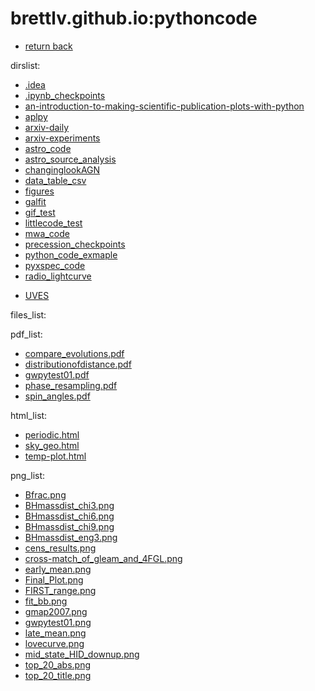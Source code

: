 brettlv.github.io:pythoncode
==
- [return back](../) 

 dirslist: 
- [.idea](./.idea)
- [.ipynb_checkpoints](./.ipynb_checkpoints)
- [an-introduction-to-making-scientific-publication-plots-with-python](./an-introduction-to-making-scientific-publication-plots-with-python)
- [aplpy](./aplpy)
- [arxiv-daily](./arxiv-daily)
- [arxiv-experiments](./arxiv-experiments)
- [astro_code](./astro_code)
- [astro_source_analysis](./astro_source_analysis)
- [changinglookAGN](./changinglookAGN)
- [data_table_csv](./data_table_csv)
- [figures](./figures)
- [galfit](./galfit)
- [gif_test](./gif_test)
- [littlecode_test](./littlecode_test)
- [mwa_code](./mwa_code)
- [precession_checkpoints](./precession_checkpoints)
- [python_code_exmaple](./python_code_exmaple)
- [pyxspec_code](./pyxspec_code)
- [radio_lightcurve](./radio_lightcurve)
[^_^]:# (- [sss_code](./sss_code))
- [UVES](./UVES)

 files_list: 

 pdf_list: 
- [compare_evolutions.pdf](./compare_evolutions.pdf)
- [distributionofdistance.pdf](./distributionofdistance.pdf)
- [gwpytest01.pdf](./gwpytest01.pdf)
- [phase_resampling.pdf](./phase_resampling.pdf)
- [spin_angles.pdf](./spin_angles.pdf)

 html_list: 
- [periodic.html](./periodic.html)
- [sky_geo.html](./sky_geo.html)
- [temp-plot.html](./temp-plot.html)

 png_list: 
- [Bfrac.png](./Bfrac.png)
- [BHmassdist_chi3.png](./BHmassdist_chi3.png)
- [BHmassdist_chi6.png](./BHmassdist_chi6.png)
- [BHmassdist_chi9.png](./BHmassdist_chi9.png)
- [BHmassdist_eng3.png](./BHmassdist_eng3.png)
- [cens_results.png](./cens_results.png)
- [cross-match_of_gleam_and_4FGL.png](./cross-match_of_gleam_and_4FGL.png)
- [early_mean.png](./early_mean.png)
- [Final_Plot.png](./Final_Plot.png)
- [FIRST_range.png](./FIRST_range.png)
- [fit_bb.png](./fit_bb.png)
- [gmap2007.png](./gmap2007.png)
- [gwpytest01.png](./gwpytest01.png)
- [late_mean.png](./late_mean.png)
- [lovecurve.png](./lovecurve.png)
- [mid_state_HID_downup.png](./mid_state_HID_downup.png)
- [top_20_abs.png](./top_20_abs.png)
- [top_20_title.png](./top_20_title.png)

